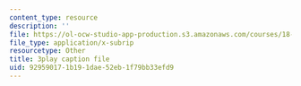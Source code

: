 ```yaml
---
content_type: resource
description: ''
file: https://ol-ocw-studio-app-production.s3.amazonaws.com/courses/18-086-mathematical-methods-for-engineers-ii-spring-2006/929590171b191dae52eb1f79bb33efd9_HHwDX-3IPT0.srt
file_type: application/x-subrip
resourcetype: Other
title: 3play caption file
uid: 92959017-1b19-1dae-52eb-1f79bb33efd9
---
```

